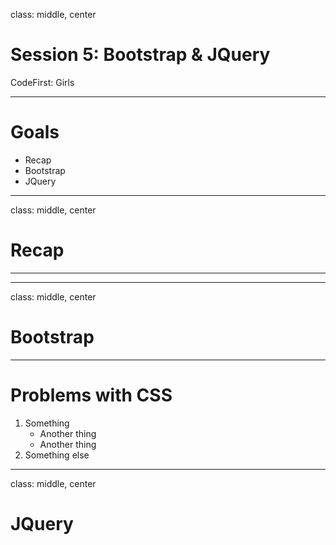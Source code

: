 class: middle, center

# Session 5: Bootstrap & JQuery
CodeFirst: Girls

---

# Goals
- Recap
- Bootstrap
- JQuery

---
class: middle, center

# Recap

---

---
class: middle, center

# Bootstrap

---
# Problems with CSS

1. Something
   * Another thing
   * Another thing
2. Something else

---
class: middle, center

# JQuery